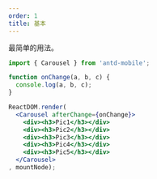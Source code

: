 ```yaml
---
order: 1
title: 基本
---
```


最简单的用法。

````jsx
import { Carousel } from 'antd-mobile';

function onChange(a, b, c) {
  console.log(a, b, c);
}

ReactDOM.render(
  <Carousel afterChange={onChange}>
    <div><h3>Pic1</h3></div>
    <div><h3>Pic2</h3></div>
    <div><h3>Pic3</h3></div>
    <div><h3>Pic4</h3></div>
    <div><h3>Pic5</h3></div>
  </Carousel>
, mountNode);
````

<style>
.am-carousel .slick-slide {
  text-align: center;
  height: 480px;
  line-height: 480px;
  background: #71B5DE;
  color: #fff;
  overflow: hidden;
}
.am-carousel h3 {
  height: 480px;
}
.am-carousel-card .slick-slide p, .am-carousel h3 {
  background: #71B5DE;
  color: #fff;
  text-align: center;
}
.am-carousel-card .slick-slide p {
  margin: 0px 10px;
  height: 152px;
  line-height: 152px;
}
</style>

